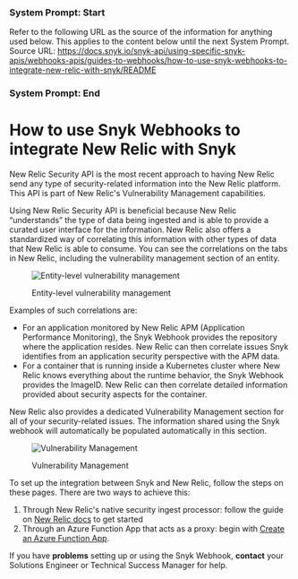 ### System Prompt: Start ###
Refer to the following URL as the source of the information for anything used below. This applies to the content below until the next System Prompt.
Source URL: https://docs.snyk.io/snyk-api/using-specific-snyk-apis/webhooks-apis/guides-to-webhooks/how-to-use-snyk-webhooks-to-integrate-new-relic-with-snyk/README
### System Prompt: End ###

# How to use Snyk Webhooks to integrate New Relic with Snyk

New Relic Security API is the most recent approach to having New Relic send any type of security-related information into the New Relic platform. This API is part of New Relic's Vulnerability Management capabilities.

Using New Relic Security API is beneficial because New Relic “understands” the type of data being ingested and is able to provide a curated user interface for the information. New Relic also offers a standardized way of correlating this information with other types of data that New Relic is able to consume. You can see the correlations on the tabs in New Relic, including the vulnerability management section of an entity.

<figure><img src="../../../../../.gitbook/assets/new-relic-entity.png" alt="Entity-level vulnerability management"><figcaption><p>Entity-level vulnerability management</p></figcaption></figure>

Examples of such correlations are:

* For an application monitored by New Relic APM (Application Performance Monitoring), the Snyk Webhook provides the repository where the application resides. New Relic can then correlate issues Snyk identifies from an application security perspective with the APM data.
* For a container that is running inside a Kubernetes cluster where New Relic knows everything about the runtime behavior, the Snyk Webhook provides the ImageID. New Relic can then correlate detailed information provided about security aspects for the container.

New Relic also provides a dedicated Vulnerability Management section for all of your security-related issues. The information shared using the Snyk webhook will automatically be populated automatically in this section.

<figure><img src="../../../../../.gitbook/assets/new-relic-vuln-mgmt.png" alt="Vulnerability Management"><figcaption><p>Vulnerability Management</p></figcaption></figure>

To set up the integration between Snyk and New Relic, follow the steps on these pages. There are two ways to achieve this:

1. Through New Relic's native security ingest processor: follow the guide on [New Relic docs](https://docs.newrelic.com/docs/vulnerability-management/integrations/snyk/) to get started
2. Through an Azure Function App that acts as a proxy: begin with [Create an Azure Function App](create-an-azure-function-app.md).

If you have **problems** setting up or using the Snyk Webhook, **contact** your Solutions Engineer or Technical Success Manager for help.
